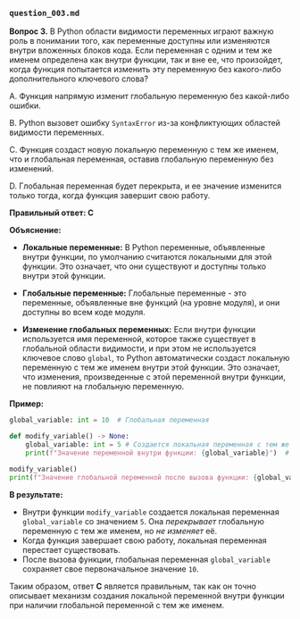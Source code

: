 ### `question_003.md`

**Вопрос 3.** В Python области видимости переменных играют важную роль в понимании того, как переменные доступны или изменяются внутри вложенных блоков кода. Если переменная с одним и тем же именем определена как внутри функции, так и вне ее, что произойдет, когда функция попытается изменить эту переменную без какого-либо дополнительного ключевого слова?

A.  Функция напрямую изменит глобальную переменную без какой-либо ошибки.

B.  Python вызовет ошибку `SyntaxError` из-за конфликтующих областей видимости переменных.

C.  Функция создаст новую локальную переменную с тем же именем, что и глобальная переменная, оставив глобальную переменную без изменений.

D.  Глобальная переменная будет перекрыта, и ее значение изменится только тогда, когда функция завершит свою работу.

**Правильный ответ: C**

**Объяснение:**

*   **Локальные переменные:** В Python переменные, объявленные внутри функции, по умолчанию считаются локальными для этой функции. Это означает, что они существуют и доступны только внутри этой функции.

*   **Глобальные переменные:** Глобальные переменные - это переменные, объявленные вне функций (на уровне модуля), и они доступны во всем коде модуля.

*   **Изменение глобальных переменных:** Если внутри функции используется имя переменной, которое также существует в глобальной области видимости, и при этом не используется ключевое слово `global`, то Python автоматически создаст локальную переменную с тем же именем внутри этой функции. Это означает, что изменения, произведенные с этой переменной внутри функции, не повлияют на глобальную переменную.

**Пример:**

```python
global_variable: int = 10  # Глобальная переменная

def modify_variable() -> None:
    global_variable: int = 5 # Создается локальная переменная с тем же именем
    print(f"Значение переменной внутри функции: {global_variable}")  # Вывод: Значение переменной внутри функции: 5

modify_variable()
print(f"Значение глобальной переменной после вызова функции: {global_variable}") # Вывод: Значение глобальной переменной после вызова функции: 10
```

**В результате:**

*   Внутри функции `modify_variable` создается локальная переменная `global_variable` со значением `5`. Она *перекрывает* глобальную переменную с тем же именем, но *не изменяет* её.
*   Когда функция завершает свою работу, локальная переменная перестает существовать.
*   После вызова функции, глобальная переменная `global_variable` сохраняет свое первоначальное значение `10`.

Таким образом, ответ **C** является правильным, так как он точно описывает механизм создания локальной переменной внутри функции при наличии глобальной переменной с тем же именем.
